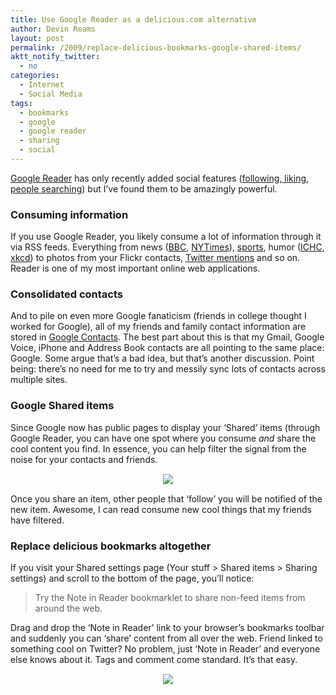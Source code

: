 ```yaml
---
title: Use Google Reader as a delicious.com alternative
author: Devin Reams
layout: post
permalink: /2009/replace-delicious-bookmarks-google-shared-items/
aktt_notify_twitter:
  - no
categories:
  - Internet
  - Social Media
tags:
  - bookmarks
  - google
  - google reader
  - sharing
  - social
---
```

[Google Reader][1] has only recently added social features ([following, liking, people searching][2]) but I&#8217;ve found them to be amazingly powerful.

### Consuming information

If you use Google Reader, you likely consume a lot of information through it via RSS feeds. Everything from news ([BBC][3], [NYTimes][4]), [sports][5], humor ([ICHC][6], [xkcd][7]) to photos from your Flickr contacts, [Twitter mentions][8] and so on. Reader is one of my most important online web applications.

### Consolidated contacts

And to pile on even more Google fanaticism (friends in college thought I worked for Google), all of my friends and family contact information are stored in [Google Contacts][9]. The best part about this is that my Gmail, Google Voice, iPhone and Address Book contacts are all pointing to the same place: Google. Some argue that&#8217;s a bad idea, but that&#8217;s another discussion. Point being: there&#8217;s no need for me to try and messily sync lots of contacts across multiple sites.

### Google Shared items

Since Google now has public pages to display your &#8216;Shared&#8217; items (through Google Reader, you can have one spot where you consume *and* share the cool content you find. In essence, you can help filter the signal from the noise for your contacts and friends.

<div style="text-align:center;margin:15px;">
  <a href="http://picasaweb.google.com/lh/photo/G05Obt4qYboTflip8UTjgQ?authkey=Gv1sRgCITl2NK_tvvl5AE&#038;feat=embedwebsite"><img src="http://lh4.ggpht.com/_CLIldRqAOho/SnD_AjVhwGI/AAAAAAAAAI0/TfZaBNS4mp8/s400/google-reader-share.png" /></a>
</div>

Once you share an item, other people that &#8216;follow&#8217; you will be notified of the new item. Awesome, I can read consume new cool things that my friends have filtered.

### Replace delicious bookmarks altogether

If you visit your Shared settings page (Your stuff > Shared items > Sharing settings) and scroll to the bottom of the page, you&#8217;ll notice:

> Try the Note in Reader bookmarklet to share non-feed items from around the web.

Drag and drop the &#8216;Note in Reader&#8217; link to your browser&#8217;s bookmarks toolbar and suddenly you can &#8216;share&#8217; content from all over the web. Friend linked to something cool on Twitter? No problem, just &#8216;Note in Reader&#8217; and everyone else knows about it. Tags and comment come standard. It&#8217;s that easy.

<div style="text-align:center;margin:15px;">
  <a href="http://picasaweb.google.com/lh/photo/Ckvf-uuDc7h7UrEAS_2thw?authkey=Gv1sRgCITl2NK_tvvl5AE&#038;feat=embedwebsite"><img src="http://lh5.ggpht.com/_CLIldRqAOho/SnEAgjHVikI/AAAAAAAAAJI/GMEHR-px7TM/s400/Instapaper-goole-share.png" /></a>
</div>

 [1]: http://www.google.com/reader
 [2]: http://googlereader.blogspot.com/2009/07/following-liking-and-people-searching.html
 [3]: http://news.bbc.co.uk/2/hi/help/3223484.stm
 [4]: http://www.nytimes.com/services/xml/rss/index.html
 [5]: feed://news.google.com/?topic=s&#038;output=rss
 [6]: http://icanhascheezburger.com
 [7]: http://www.xkcd.com
 [8]: http://search.twitter.com/search?q=%40devinreams
 [9]: http://www.google.com/contacts
